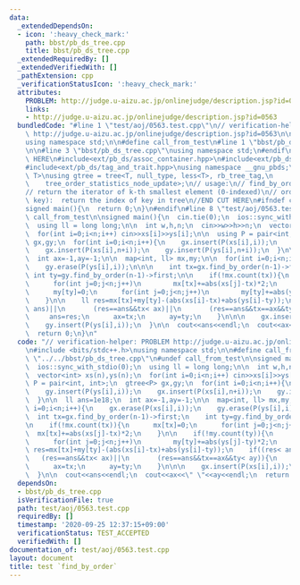 ```yaml
---
data:
  _extendedDependsOn:
  - icon: ':heavy_check_mark:'
    path: bbst/pb_ds_tree.cpp
    title: bbst/pb_ds_tree.cpp
  _extendedRequiredBy: []
  _extendedVerifiedWith: []
  _pathExtension: cpp
  _verificationStatusIcon: ':heavy_check_mark:'
  attributes:
    PROBLEM: http://judge.u-aizu.ac.jp/onlinejudge/description.jsp?id=0563
    links:
    - http://judge.u-aizu.ac.jp/onlinejudge/description.jsp?id=0563
  bundledCode: "#line 1 \"test/aoj/0563.test.cpp\"\n// verification-helper: PROBLEM\
    \ http://judge.u-aizu.ac.jp/onlinejudge/description.jsp?id=0563\n\n#include <bits/stdc++.h>\n\
    using namespace std;\n\n#define call_from_test\n#line 1 \"bbst/pb_ds_tree.cpp\"\
    \n\n#line 3 \"bbst/pb_ds_tree.cpp\"\nusing namespace std;\n#endif\n//BEGIN CUT\
    \ HERE\n#include<ext/pb_ds/assoc_container.hpp>\n#include<ext/pb_ds/tree_policy.hpp>\n\
    #include<ext/pb_ds/tag_and_trait.hpp>\nusing namespace __gnu_pbds;\ntemplate <typename\
    \ T>\nusing gtree = tree<T, null_type, less<T>, rb_tree_tag,\n               \
    \    tree_order_statistics_node_update>;\n// usage:\n// find_by_order(int k):\n\
    // return the iterator of k-th smallest element (0-indexed)\n// order_of_key(T\
    \ key):  return the index of key in tree\n//END CUT HERE\n#ifndef call_from_test\n\
    signed main(){\n  return 0;\n}\n#endif\n#line 8 \"test/aoj/0563.test.cpp\"\n#undef\
    \ call_from_test\n\nsigned main(){\n  cin.tie(0);\n  ios::sync_with_stdio(0);\n\
    \  using ll = long long;\n\n  int w,h,n;\n  cin>>w>>h>>n;\n  vector<int> xs(n),ys(n);\n\
    \  for(int i=0;i<n;i++) cin>>xs[i]>>ys[i];\n\n  using P = pair<int, int>;\n  gtree<P>\
    \ gx,gy;\n  for(int i=0;i<n;i++){\n    gx.insert(P(xs[i],i));\n    gy.insert(P(ys[i],i));\n\
    \    gx.insert(P(xs[i],n+i));\n    gy.insert(P(ys[i],n+i));\n  }\n\n  ll ans=1e18;\n\
    \  int ax=-1,ay=-1;\n\n  map<int, ll> mx,my;\n\n  for(int i=0;i<n;i++){\n    gx.erase(P(xs[i],i));\n\
    \    gy.erase(P(ys[i],i));\n\n\n    int tx=gx.find_by_order(n-1)->first;\n   \
    \ int ty=gy.find_by_order(n-1)->first;\n\n    if(!mx.count(tx)){\n      mx[tx]=0;\n\
    \      for(int j=0;j<n;j++)\n        mx[tx]+=abs(xs[j]-tx)*2;\n    }\n\n    if(!my.count(ty)){\n\
    \      my[ty]=0;\n      for(int j=0;j<n;j++)\n        my[ty]+=abs(ys[j]-ty)*2;\n\
    \    }\n\n    ll res=mx[tx]+my[ty]-(abs(xs[i]-tx)+abs(ys[i]-ty));\n    if((res<\
    \ ans)||\n       (res==ans&&tx< ax)||\n       (res==ans&&tx==ax&&ty< ay)){\n \
    \     ans=res;\n      ax=tx;\n      ay=ty;\n    }\n\n\n    gx.insert(P(xs[i],i));\n\
    \    gy.insert(P(ys[i],i));\n  }\n\n  cout<<ans<<endl;\n  cout<<ax<<\" \"<<ay<<endl;\n\
    \  return 0;\n}\n"
  code: "// verification-helper: PROBLEM http://judge.u-aizu.ac.jp/onlinejudge/description.jsp?id=0563\n\
    \n#include <bits/stdc++.h>\nusing namespace std;\n\n#define call_from_test\n#include\
    \ \"../../bbst/pb_ds_tree.cpp\"\n#undef call_from_test\n\nsigned main(){\n  cin.tie(0);\n\
    \  ios::sync_with_stdio(0);\n  using ll = long long;\n\n  int w,h,n;\n  cin>>w>>h>>n;\n\
    \  vector<int> xs(n),ys(n);\n  for(int i=0;i<n;i++) cin>>xs[i]>>ys[i];\n\n  using\
    \ P = pair<int, int>;\n  gtree<P> gx,gy;\n  for(int i=0;i<n;i++){\n    gx.insert(P(xs[i],i));\n\
    \    gy.insert(P(ys[i],i));\n    gx.insert(P(xs[i],n+i));\n    gy.insert(P(ys[i],n+i));\n\
    \  }\n\n  ll ans=1e18;\n  int ax=-1,ay=-1;\n\n  map<int, ll> mx,my;\n\n  for(int\
    \ i=0;i<n;i++){\n    gx.erase(P(xs[i],i));\n    gy.erase(P(ys[i],i));\n\n\n  \
    \  int tx=gx.find_by_order(n-1)->first;\n    int ty=gy.find_by_order(n-1)->first;\n\
    \n    if(!mx.count(tx)){\n      mx[tx]=0;\n      for(int j=0;j<n;j++)\n      \
    \  mx[tx]+=abs(xs[j]-tx)*2;\n    }\n\n    if(!my.count(ty)){\n      my[ty]=0;\n\
    \      for(int j=0;j<n;j++)\n        my[ty]+=abs(ys[j]-ty)*2;\n    }\n\n    ll\
    \ res=mx[tx]+my[ty]-(abs(xs[i]-tx)+abs(ys[i]-ty));\n    if((res< ans)||\n    \
    \   (res==ans&&tx< ax)||\n       (res==ans&&tx==ax&&ty< ay)){\n      ans=res;\n\
    \      ax=tx;\n      ay=ty;\n    }\n\n\n    gx.insert(P(xs[i],i));\n    gy.insert(P(ys[i],i));\n\
    \  }\n\n  cout<<ans<<endl;\n  cout<<ax<<\" \"<<ay<<endl;\n  return 0;\n}\n"
  dependsOn:
  - bbst/pb_ds_tree.cpp
  isVerificationFile: true
  path: test/aoj/0563.test.cpp
  requiredBy: []
  timestamp: '2020-09-25 12:37:15+09:00'
  verificationStatus: TEST_ACCEPTED
  verifiedWith: []
documentation_of: test/aoj/0563.test.cpp
layout: document
title: test `find_by_order`
---
```

